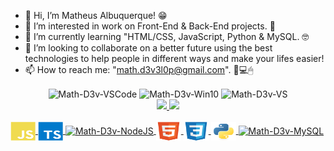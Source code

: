 - 👋 Hi, I’m Matheus Albuquerque! 😁
- 👀 I’m interested in work on Front-End & Back-End projects. 🎯
- 🌱 I’m currently learning "HTML/CSS, JavaScript, Python & MySQL. 🤓
- 💞️ I’m looking to collaborate on a better future using the best technologies to help people in different ways and make your lifes easier!
- 📫 How to reach me: "math.d3v3l0p@gmail.com".
🎇💻🖱

<div align= "center">   
   <img align="center" alt="Math-D3v-VSCode" height="30" width="40" 
src="https://cdn.jsdelivr.net/gh/devicons/devicon/icons/vscode/vscode-original.svg" />  
   <img align="center" alt="Math-D3v-Win10" height="30" width="40"         
src="https://cdn.jsdelivr.net/gh/devicons/devicon/icons/windows8/windows8-original.svg" />      
   <img align="center" alt="Math-D3v-VS" height="30" width="40" 
src="https://cdn.jsdelivr.net/gh/devicons/devicon/icons/visualstudio/visualstudio-plain.svg" />    
</div>

<div align= "center">
  <a href= "https://github.com/Math-D3v">     
  <img height= "180em" src="https://github-readme-stats.vercel.app/api?username=Math-D3v&show_icons=true&theme=dark&include_all_commits=true&count_private=true"/>
  <img height= "120em" src="https://github-readme-stats.vercel.app/api/top-langs/?username=Math-D3v&layout=compact&langs_count=7&theme=dark"/>     
</div>
   
<div style= "display: inline_block"><br>     
  <img align= "center" alt="Math-D3v-Js" height="30" width="40" 
src= "https://raw.githubusercontent.com/devicons/devicon/master/icons/javascript/javascript-plain.svg">     
  <img align= "center" alt="Math-D3v-Ts" height="30" width="40" 
src= "https://raw.githubusercontent.com/devicons/devicon/master/icons/typescript/typescript-plain.svg">     
  <img align= "center" alt="Math-D3v-NodeJS" height="30" width="40" 
src= "https://cdn.jsdelivr.net/gh/devicons/devicon/icons/nodejs/nodejs-original.svg" />     
  <img align= "center" alt="Math-D3v-HTML" height="30" width="40"
src= "https://raw.githubusercontent.com/devicons/devicon/master/icons/html5/html5-original.svg">     
  <img align= "center" alt="Math-D3v-CSS" height="30" width="40" 
src= "https://raw.githubusercontent.com/devicons/devicon/master/icons/css3/css3-original.svg">     
  <img align= "center" alt="Math-D3v-Python" height="30" width="40" 
src= "https://raw.githubusercontent.com/devicons/devicon/master/icons/python/python-original.svg">     
  <img align="center" alt="Math-D3v-MySQL" height="30" width="40"
src= "https://cdn.jsdelivr.net/gh/devicons/devicon/icons/mysql/mysql-original-wordmark.svg" />     
</div>

  

